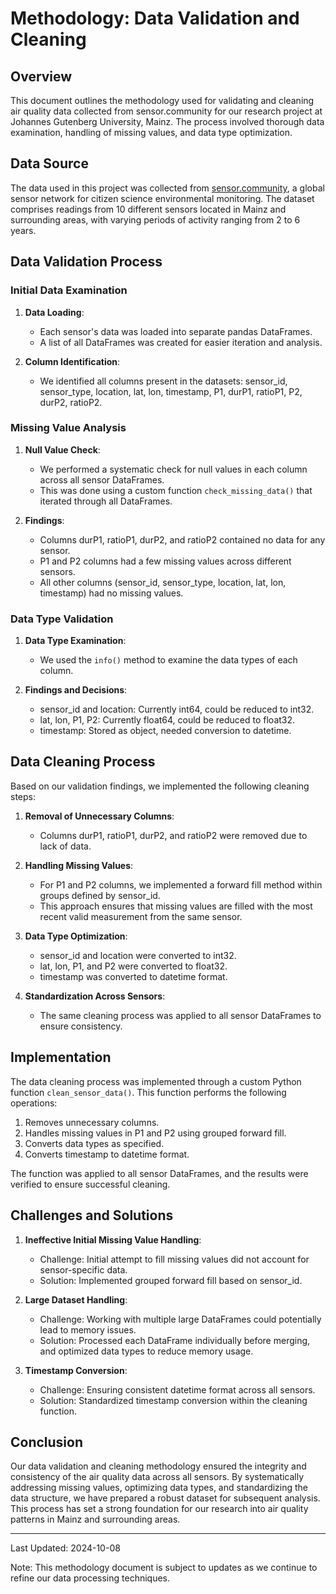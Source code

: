 # Methodology: Data Validation and Cleaning

## Overview

This document outlines the methodology used for validating and cleaning air quality data collected from sensor.community for our research project at Johannes Gutenberg University, Mainz. The process involved thorough data examination, handling of missing values, and data type optimization.

## Data Source

The data used in this project was collected from [sensor.community](https://sensor.community/), a global sensor network for citizen science environmental monitoring. The dataset comprises readings from 10 different sensors located in Mainz and surrounding areas, with varying periods of activity ranging from 2 to 6 years.

## Data Validation Process

### Initial Data Examination

1. **Data Loading**:
   - Each sensor's data was loaded into separate pandas DataFrames.
   - A list of all DataFrames was created for easier iteration and analysis.

2. **Column Identification**:
   - We identified all columns present in the datasets: sensor_id, sensor_type, location, lat, lon, timestamp, P1, durP1, ratioP1, P2, durP2, ratioP2.

### Missing Value Analysis

1. **Null Value Check**:
   - We performed a systematic check for null values in each column across all sensor DataFrames.
   - This was done using a custom function `check_missing_data()` that iterated through all DataFrames.

2. **Findings**:
   - Columns durP1, ratioP1, durP2, and ratioP2 contained no data for any sensor.
   - P1 and P2 columns had a few missing values across different sensors.
   - All other columns (sensor_id, sensor_type, location, lat, lon, timestamp) had no missing values.

### Data Type Validation

1. **Data Type Examination**:
   - We used the `info()` method to examine the data types of each column.

2. **Findings and Decisions**:
   - sensor_id and location: Currently int64, could be reduced to int32.
   - lat, lon, P1, P2: Currently float64, could be reduced to float32.
   - timestamp: Stored as object, needed conversion to datetime.

## Data Cleaning Process

Based on our validation findings, we implemented the following cleaning steps:

1. **Removal of Unnecessary Columns**:
   - Columns durP1, ratioP1, durP2, and ratioP2 were removed due to lack of data.

2. **Handling Missing Values**:
   - For P1 and P2 columns, we implemented a forward fill method within groups defined by sensor_id.
   - This approach ensures that missing values are filled with the most recent valid measurement from the same sensor.

3. **Data Type Optimization**:
   - sensor_id and location were converted to int32.
   - lat, lon, P1, and P2 were converted to float32.
   - timestamp was converted to datetime format.

4. **Standardization Across Sensors**:
   - The same cleaning process was applied to all sensor DataFrames to ensure consistency.

## Implementation

The data cleaning process was implemented through a custom Python function `clean_sensor_data()`. This function performs the following operations:

1. Removes unnecessary columns.
2. Handles missing values in P1 and P2 using grouped forward fill.
3. Converts data types as specified.
4. Converts timestamp to datetime format.

The function was applied to all sensor DataFrames, and the results were verified to ensure successful cleaning.

## Challenges and Solutions

1. **Ineffective Initial Missing Value Handling**:
   - Challenge: Initial attempt to fill missing values did not account for sensor-specific data.
   - Solution: Implemented grouped forward fill based on sensor_id.

2. **Large Dataset Handling**:
   - Challenge: Working with multiple large DataFrames could potentially lead to memory issues.
   - Solution: Processed each DataFrame individually before merging, and optimized data types to reduce memory usage.

3. **Timestamp Conversion**:
   - Challenge: Ensuring consistent datetime format across all sensors.
   - Solution: Standardized timestamp conversion within the cleaning function.

## Conclusion

Our data validation and cleaning methodology ensured the integrity and consistency of the air quality data across all sensors. By systematically addressing missing values, optimizing data types, and standardizing the data structure, we have prepared a robust dataset for subsequent analysis. This process has set a strong foundation for our research into air quality patterns in Mainz and surrounding areas.

---

Last Updated: 2024-10-08

Note: This methodology document is subject to updates as we continue to refine our data processing techniques.